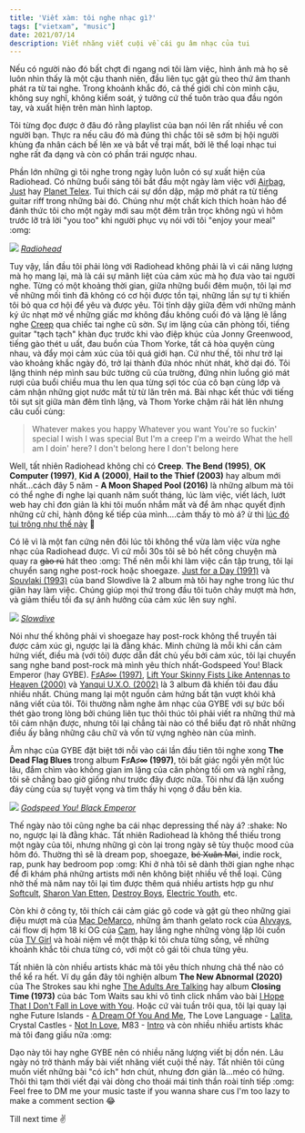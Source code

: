 ```yaml
---
title: 'Viết xàm: tôi nghe nhạc gì?'
tags: ["vietxam", "music"]
date: 2021/07/14
description: Viết nhăng viết cuội về cái gu âm nhạc của tui
---
```


Nếu có người nào đó bất chợt đi ngang nơi tôi làm việc, hình ảnh mà họ sẽ luôn nhìn thấy là một cậu thanh niên, đầu liên tục gật gù theo thứ âm thanh phát ra từ tai nghe. Trong khoảnh khắc đó, cả thế giới chỉ còn mình cậu, không suy nghĩ, không kiểm soát, ý tưởng cứ thế tuôn trào qua đầu ngón tay, và xuất hiện trên màn hình laptop.

Tôi từng đọc được ở đâu đó rằng playlist của bạn nói lên rất nhiều về con người bạn. Thực ra nếu câu đó mà đúng thì chắc tôi sẽ sớm bị hội người khùng đa nhân cách bế lên xe và bắt về trại mất, bởi lẽ thể loại nhạc tui nghe rất đa dạng và còn có phần trái ngược nhau.

Phần lớn những gì tôi nghe trong ngày luôn luôn có sự xuất hiện của Radiohead. Có những buổi sáng tôi bắt đầu một ngày làm việc với [Airbag][airbag], [Just][just] hay [Planet Telex][planet_telex]. Tui thích cái sự dồn dập, mập mờ phát ra từ tiếng guitar riff trong những bài đó. Chúng như một chất kích thích hoàn hảo để đánh thức tôi cho một ngày mới sau một đêm trằn trọc không ngủ vì hôm trước lỡ trả lời "you too" khi người phục vụ nói với tôi "enjoy your meal" :omg:

![](radiohead.jpg)
*[Radiohead](https://en.wikipedia.org/wiki/Radiohead)*

Tuy vậy, lần đầu tôi phải lòng với Radiohead không phải là vì cái năng lượng mà họ mang lại, mà là cái sự mãnh liệt của cảm xúc mà họ đưa vào tai người nghe. Từng có một khoảng thời gian, giữa những buổi đêm muộn, tôi lại mơ về những mối tình đã không có cơ hội được tồn tại, những lần sự tự ti khiến tôi bỏ qua cơ hội để yêu và được yêu. Tôi tỉnh dậy giữa đêm với những mảnh ký ức nhạt mờ về những giấc mơ không đầu không cuối đó và lặng lẽ lắng nghe [Creep][creep] qua chiếc tai nghe cũ sờn. Sự im lặng của căn phòng tối, tiếng guitar "tạch tạch" khàn đục trước khi vào điệp khúc của Jonny Greenwood, tiếng gào thét u uất, đau buồn của Thom Yorke, tất cả hòa quyện cùng nhau, và đẩy mọi cảm xúc của tôi quá giới hạn. Cứ như thế, tôi như trở lại vào khoảng khắc ngày đó, trở lại thành đứa nhóc nhút nhát, khờ dại đó. Tôi lặng thinh nép mình sau bức tường cũ của trường, đứng nhìn luồng gió mát rượi của buổi chiều mua thu len qua từng sợi tóc của cô bạn cùng lớp và cảm nhận những giọt nước mắt từ từ lăn trên má. Bài nhạc kết thúc với tiếng tôi sụt sịt giữa màn đêm tĩnh lặng, và Thom Yorke chậm rãi hát lên nhưng câu cuối cùng:

> Whatever makes you happy
Whatever you want
You're so fuckin' special
I wish I was special
But I'm a creep
I'm a weirdo
What the hell am I doin' here?
I don't belong here
I don't belong here

Well, tất nhiên Radiohead không chỉ có **Creep**. **The Bend (1995)**, **OK Computer (1997)**, **Kid A (2000)**, **Hail to the Thief (2003)** hay album mới nhất...cách đây 5 năm - **A Moon Shaped Pool (2016)** là những album mà tôi có thể nghe đi nghe lại quanh năm suốt tháng, lúc làm việc, viết lách, lướt web hay chỉ đơn giản là khi tôi muốn nhắm mắt và để âm nhạc quyết định những cử chỉ, hành động kế tiếp của mình....cảm thấy tò mò á? ừ thì [lúc đó tui trông như thế này][lotus_flower] :troll:

Có lẽ vì là một fan cứng nên đôi lúc tôi không thể vừa làm việc vừa nghe nhạc của Radiohead được. Vì cứ mỗi 30s tôi sẽ bỏ hết công chuyện mà quay ra ~~gào rú~~ hát theo :omg: Thế nên mỗi khi làm việc cần tập trung, tôi lại chuyển sang nghe post-rock hoặc shoegaze. [Just for a Day (1991)][just_for_a_day] và [Souvlaki (1993)][souvlaki] của band Slowdive là 2 album mà tôi hay nghe trong lúc thư giãn hay làm việc. Chúng giúp mọi thứ trong đầu tôi tuôn chảy mượt mà hơn, và giảm thiểu tối đa sự ảnh hưởng của cảm xúc lên suy nghĩ.

![](slowdive.jpeg)
*[Slowdive](https://en.wikipedia.org/wiki/Slowdive)*

Nói như thế không phải vì shoegaze hay post-rock không thể truyền tải được cảm xúc gì, ngược lại là đằng khác. Minh chứng là mỗi khi cần cảm hứng viết, điều mà (với tôi) được dẫn đắt chủ yếu bởi cảm xúc, tôi lại chuyển sang nghe band post-rock mà mình yêu thích nhất-Godspeed You! Black Emperor (hay GYBE). [F♯A♯∞ (1997)][F#A#Inf], [Lift Your Skinny Fists Like Antennas to Heaven (2000)][LYSFLATH] và [Yanqui U.X.O. (2002)][YUXO] là 3 album đã khiến tôi đau đầu nhiều nhất. Chúng mang lại một nguồn cảm hứng bất tận vượt khỏi khả năng viết của tôi. Tôi thường nằm nghe âm nhạc của GYBE với sự bức bối thét gào trong lòng bởi chúng liên tục thôi thúc tôi phải viết ra những thứ mà tôi cảm nhận được, nhưng tôi lại chẳng tài nào có thể biểu đạt rõ nhất những điều ấy bằng những câu chữ và vốn từ vựng nghèo nàn của mình.

Âm nhạc của GYBE đặt biệt tới nỗi vào cái lần đầu tiên tôi nghe xong **The Dead Flag Blues** trong album **F♯A♯∞ (1997)**, tôi bất giác ngồi yên một lúc lâu, đắm chìm vào không gian im lặng của căn phòng tối om và nghĩ rằng, tôi sẽ chẳng bao giờ giống như trước đây được nữa. Tôi như đã lặn xuống đáy cùng của sự tuyệt vọng và tìm thấy hi vọng ở đầu bên kia.

![](gybe.jpg)
*[Godspeed You! Black Emperor](https://en.wikipedia.org/wiki/Godspeed_You!_Black_Emperor)*

Thế ngày nào tôi cũng nghe ba cái nhạc depressing thế này á? :shake: No no, ngược lại là đằng khác. Tất nhiên Radiohead là không thể thiếu trong một ngày của tôi, nhưng những gì còn lại trong ngày sẽ tùy thuộc mood của hôm đó. Thường thì sẽ là dream pop, shoegaze, ~~bé Xuân Mai~~, indie rock, rap, punk hay bedroom pop :omg: Khi ở nhà tôi sẽ dành thời gian nghe nhạc để đi khám phá những artists mới nên không biệt nhiều về thể loại. Cũng nhờ thế mà năm nay tôi lại tìm được thêm quá nhiều artists hợp gu như [Softcult][softcult], [Sharon Van Etten][sharon_van_etten], [Destroy Boys][destroy_boys], [Electric Youth][electric_youth], etc.

Còn khi ở công ty, tôi thích cái cảm giác gõ code và gật gù theo những giai điệu mượt mà của [Mac DeMarco][MKOW], những âm thanh gelato rock của [Alvvays][archie_mary_me], cái flow dị hợm 18 kí OG của [Cam][them_mot_dau_phay], hay lắng nghe những vòng lặp lôi cuốn của [TV Girl][lovers_rock] và hoài niệm về một thập kỉ tôi chưa từng sống, về những khoảnh khắc tôi chưa từng có, với một cô gái tôi chưa từng yêu.

Tất nhiên là còn nhiều artists khác mà tôi yêu thích nhưng chả thể nào có thể kể ra hết. Ví dụ gần đây tôi nghiện album **The New Abnormal (2020)** của The Strokes sau khi nghe [The Adults Are Talking][the_adults_are_talking] hay album **Closing Time (1973)** của bác Tom Waits sau khi vô tình click nhầm vào bài [I Hope That I Don't Fall in Love with You][IHTIDFILWY]. Hoặc cứ vài tuần trôi qua, tôi lại quay lại nghe Future Islands - [A Dream Of You And Me][a_dream_of_you_and_me], The Love Language - [Lalita][lalita], Crystal Castles - [Not In Love][not_in_love], M83 - [Intro][intro] và còn nhiều nhiều artists khác mà tôi đang giấu nữa :omg:

Dạo này tôi hay nghe GYBE nên có nhiều năng lượng viết bị dồn nén. Lâu ngày nó trở thành mấy bài viết nhăng viết cuội thế này. Tất nhiên tôi cũng muốn viết những bài "có ích" hơn chút, nhưng đơn giản là...méo có hứng. Thôi thì tạm thời viết đại vài dòng cho thoái mái tinh thần roài tính tiếp :omg: Feel free to DM me your music taste if you wanna share cus I'm too lazy to make a comment section :joy:

Till next time :v:

[airbag]: https://www.youtube.com/watch?v=jNY_wLukVW0
[just]: https://www.youtube.com/watch?v=oIFLtNYI3Ls
[planet_telex]: https://www.youtube.com/watch?v=09EsZXrKEP4
[creep]: https://www.youtube.com/watch?v=XFkzRNyygfk
[lotus_flower]: https://www.youtube.com/watch?v=cfOa1a8hYP8
[just_for_a_day]: https://www.youtube.com/watch?v=Oc2x6_7-c0U
[souvlaki]: https://www.youtube.com/watch?v=5D2u3ASuelQ&list=PLDZmtI4GBWqwLV4dbdQuSEEL3r7KX1QFt
[F#A#Inf]: https://www.youtube.com/watch?v=wy4IsC5eb7o
[LYSFLATH]: https://www.youtube.com/watch?v=PZwQeZh6rP0
[YUXO]: https://www.youtube.com/watch?v=Lw6zTAKWGeo
[MKOW]: https://www.youtube.com/watch?v=wIuBcb2T55Q
[archie_mary_me]: https://www.youtube.com/watch?v=ZAn3JdtSrnY
[them_mot_dau_phay]: https://www.youtube.com/watch?v=06T6phEF5k8
[lovers_rock]: https://soundcloud.com/tv-girl/09-lovers-rock
[the_adults_are_talking]: https://www.youtube.com/watch?v=o4qsjmLxhow
[IHTIDFILWY]: https://www.youtube.com/watch?v=EtLVXBqfqBY
[a_dream_of_you_and_me]: https://www.youtube.com/watch?v=d5gUsnJX2oA
[lalita]: https://www.youtube.com/watch?v=gy38tXvrIN8
[not_in_love]: https://www.youtube.com/watch?v=32udqal_lyQ
[intro]: https://www.youtube.com/watch?v=3Sb9fWcJk14
[softcult]: https://www.youtube.com/watch?v=0E1x8tgbQ2E
[sharon_van_etten]: https://www.youtube.com/watch?v=j7sTHoeH0eA
[destroy_boys]: https://www.youtube.com/watch?v=NCNgiHETkp0
[electric_youth]: https://www.youtube.com/watch?v=6cedWvuxwbc
